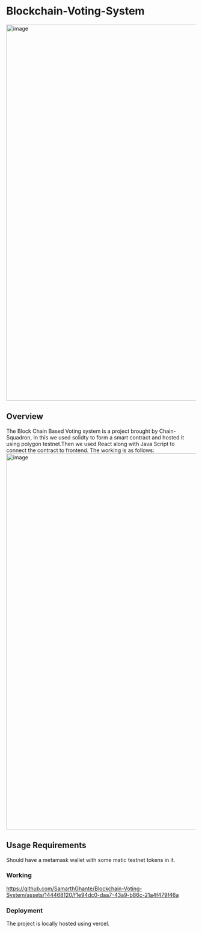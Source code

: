 Blockchain-Voting-System
=======
<img width="1000" alt="image" src="https://github.com/SamarthGhante/Blockchain-Voting-System/assets/144468120/fa05aacb-7e88-41ae-8056-622a599e6487">


## Overview
The Block Chain Based Voting system is a project brought by Chain-Squadron, In this we used solidty to form a smart contract
 and hosted it using polygon testnet.Then we used React along with Java Script to connect the contract to frontend.
The working is as follows:
<img width="1000" alt="image" src="https://github.com/SamarthGhante/Blockchain-Voting-System/assets/144468120/c7f191e1-5103-4afc-8425-3b4a6d7d1508">

## Usage Requirements
Should have a metamask wallet with some matic testnet tokens in it.

### Working

https://github.com/SamarthGhante/Blockchain-Voting-System/assets/144468120/f1e94dc0-daa7-43a9-b86c-21a4f479f46a

### Deployment
The project is locally hosted using vercel.

